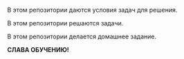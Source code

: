 В этом репозитории даются условия задач для решения.

В этом репозитории решаются задачи.

В этом репозитории делается домашнее задание.

**СЛАВА ОБУЧЕНИЮ!**